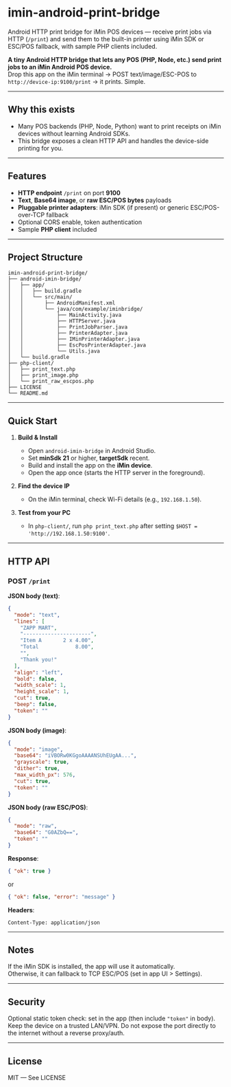 # imin-android-print-bridge

Android HTTP print bridge for iMin POS devices — receive print jobs via HTTP (`/print`) and send them to the built-in printer using iMin SDK or ESC/POS fallback, with sample PHP clients included.

**A tiny Android HTTP bridge that lets any POS (PHP, Node, etc.) send print jobs to an iMin Android POS device.**  
Drop this app on the iMin terminal → POST text/image/ESC-POS to `http://device-ip:9100/print` → it prints. Simple.

---

## Why this exists
- Many POS backends (PHP, Node, Python) want to print receipts on iMin devices without learning Android SDKs.
- This bridge exposes a clean HTTP API and handles the device-side printing for you.

---

## Features
- **HTTP endpoint** `/print` on port **9100**
- **Text**, **Base64 image**, or **raw ESC/POS bytes** payloads
- **Pluggable printer adapters**: iMin SDK (if present) or generic ESC/POS-over-TCP fallback
- Optional CORS enable, token authentication
- Sample **PHP client** included

---

## Project Structure
```text
imin-android-print-bridge/
├── android-imin-bridge/
│   ├── app/
│   │   ├── build.gradle
│   │   └── src/main/
│   │       ├── AndroidManifest.xml
│   │       └── java/com/example/iminbridge/
│   │           ├── MainActivity.java
│   │           ├── HTTPServer.java
│   │           ├── PrintJobParser.java
│   │           ├── PrinterAdapter.java
│   │           ├── IMinPrinterAdapter.java
│   │           ├── EscPosPrinterAdapter.java
│   │           └── Utils.java
│   └── build.gradle
├── php-client/
│   ├── print_text.php
│   ├── print_image.php
│   └── print_raw_escpos.php
├── LICENSE
└── README.md
```

---

## Quick Start
1. **Build & Install**
   - Open `android-imin-bridge` in Android Studio.
   - Set **minSdk 21** or higher, **targetSdk** recent.
   - Build and install the app on the **iMin device**.
   - Open the app once (starts the HTTP server in the foreground).

2. **Find the device IP**
   - On the iMin terminal, check Wi-Fi details (e.g., `192.168.1.50`).

3. **Test from your PC**
   - In `php-client/`, run `php print_text.php` after setting `$HOST = 'http://192.168.1.50:9100'`.

---

## HTTP API

### POST `/print`
**JSON body (text)**:
```json
{
  "mode": "text",
  "lines": [
    "ZAPP MART",
    "----------------------",
    "Item A       2 x 4.00",
    "Total            8.00",
    "",
    "Thank you!"
  ],
  "align": "left",
  "bold": false,
  "width_scale": 1,
  "height_scale": 1,
  "cut": true,
  "beep": false,
  "token": ""
}
```

**JSON body (image)**:
```json
{
  "mode": "image",
  "base64": "iVBORw0KGgoAAAANSUhEUgAA...",
  "grayscale": true,
  "dither": true,
  "max_width_px": 576,
  "cut": true,
  "token": ""
}
```

**JSON body (raw ESC/POS)**:
```json
{
  "mode": "raw",
  "base64": "G0AZbQ==",
  "token": ""
}
```

**Response**:
```json
{ "ok": true }
```
or
```json
{ "ok": false, "error": "message" }
```

**Headers**:
```
Content-Type: application/json
```

---

## Notes
If the iMin SDK is installed, the app will use it automatically.  
Otherwise, it can fallback to TCP ESC/POS (set in app UI > Settings).

---

## Security
Optional static token check: set in the app (then include `"token"` in body).  
Keep the device on a trusted LAN/VPN. Do not expose the port directly to the internet without a reverse proxy/auth.

---

## License
MIT — See LICENSE

